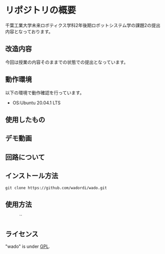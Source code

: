 # リポジトリの概要
千葉工業大学未来ロボティクス学科2年後期ロボットシステム学の課題2の提出内容となっております。

## 改造内容
今回は授業の内容そのままでの状態での提出となっています。

## 動作環境
以下の環境で動作確認を行っています。
* OS:Ubuntu 20.04.1 LTS

## 使用したもの

## デモ動画

## 回路について

## インストール方法
`git clone https://github.com/wadordi/wado.git`

## 使用方法
``
``
``
``
``
``
``
``
``


## ライセンス
"wado" is under [GPL](http://www.gnu.org/licenses/gpl-3.0.html).

